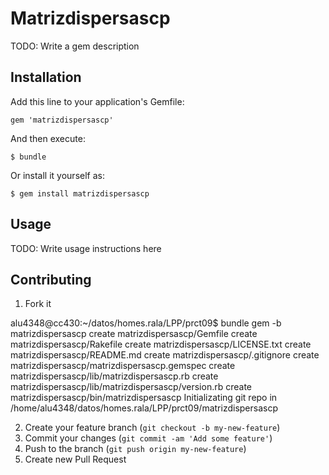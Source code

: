 # Matrizdispersascp

TODO: Write a gem description

## Installation

Add this line to your application's Gemfile:

    gem 'matrizdispersascp'

And then execute:

    $ bundle

Or install it yourself as:

    $ gem install matrizdispersascp

## Usage

TODO: Write usage instructions here

## Contributing

1. Fork it

alu4348@cc430:~/datos/homes.rala/LPP/prct09$ bundle gem -b matrizdispersascp
      create  matrizdispersascp/Gemfile
      create  matrizdispersascp/Rakefile
      create  matrizdispersascp/LICENSE.txt
      create  matrizdispersascp/README.md
      create  matrizdispersascp/.gitignore
      create  matrizdispersascp/matrizdispersascp.gemspec
      create  matrizdispersascp/lib/matrizdispersascp.rb
      create  matrizdispersascp/lib/matrizdispersascp/version.rb
      create  matrizdispersascp/bin/matrizdispersascp
Initializating git repo in /home/alu4348/datos/homes.rala/LPP/prct09/matrizdispersascp

2. Create your feature branch (`git checkout -b my-new-feature`)
3. Commit your changes (`git commit -am 'Add some feature'`)
4. Push to the branch (`git push origin my-new-feature`)
5. Create new Pull Request
